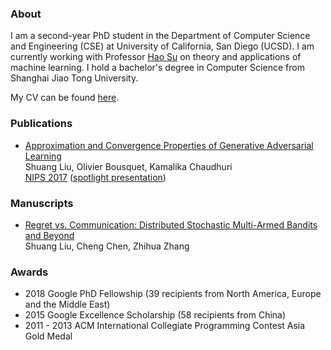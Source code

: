 ### About

I am a second-year PhD student in the Department of Computer Science and Engineering (CSE) at University of California, San Diego (UCSD). I am currently working with Professor [Hao Su](http://cseweb.ucsd.edu/~haosu/) on theory and applications of machine learning. I hold a bachelor's degree in Computer Science from Shanghai Jiao Tong University.

My CV can be found [here](https://shuang-liu.github.io/cv.pdf).

### Publications
* [Approximation and Convergence Properties of
Generative Adversarial Learning](https://arxiv.org/abs/1705.08991)    
Shuang Liu, Olivier Bousquet, Kamalika Chaudhuri   
[NIPS 2017](https://papers.nips.cc/paper/7138-approximation-and-convergence-properties-of-generative-adversarial-learning) ([spotlight presentation](https://nips.cc/Conferences/2017/Schedule?showEvent=10072))

### Manuscripts
* [Regret vs. Communication: Distributed Stochastic Multi-Armed Bandits and Beyond](https://arxiv.org/pdf/1504.03509.pdf)    
Shuang Liu, Cheng Chen, Zhihua Zhang   


### Awards

* 2018 Google PhD Fellowship (39 recipients from North America, Europe and the Middle East)
* 2015 Google Excellence Scholarship (58 recipients from China)
* 2011 - 2013 ACM International Collegiate Programming Contest Asia Gold Medal



